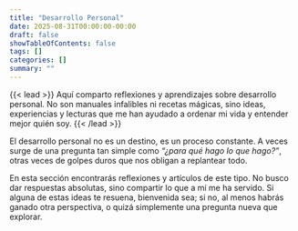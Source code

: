 ```yaml
---
title: "Desarrollo Personal"
date: 2025-08-31T00:00:00-00:00
draft: false
showTableOfContents: false
tags: []  
categories: []  
summary: ""
---
```


{{< lead >}}
Aquí comparto reflexiones y aprendizajes sobre desarrollo personal. No son manuales infalibles ni recetas mágicas, sino ideas, experiencias y lecturas que me han ayudado a ordenar mi vida y entender mejor quién soy.
{{< /lead >}}

El desarrollo personal no es un destino, es un proceso constante. A veces surge de una pregunta tan simple como *“¿para qué hago lo que hago?”*, otras veces de golpes duros que nos obligan a replantear todo.  

En esta sección encontrarás reflexiones y artículos de este tipo. No busco dar respuestas absolutas, sino compartir lo que a mí me ha servido. Si alguna de estas ideas te resuena, bienvenida sea; si no, al menos habrás ganado otra perspectiva, o quizá simplemente una pregunta nueva que explorar.
